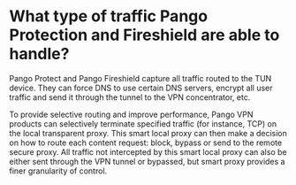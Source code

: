 # What type of traffic Pango Protection and Fireshield are able to handle?

Pango Protect and Pango Fireshield capture all traffic routed to the TUN device. They can force DNS to use certain DNS servers, encrypt all user traffic and send it through the tunnel to the VPN concentrator, etc.

To provide selective routing and improve performance, Pango VPN products can selectively terminate specified traffic \(for instance, TCP\) on the local transparent proxy. This smart local proxy can then make a decision on how to route each content request: block, bypass or send to the remote secure proxy. All traffic not intercepted by this smart local proxy can also be either sent through the VPN tunnel or bypassed, but smart proxy provides a finer granularity of control.


